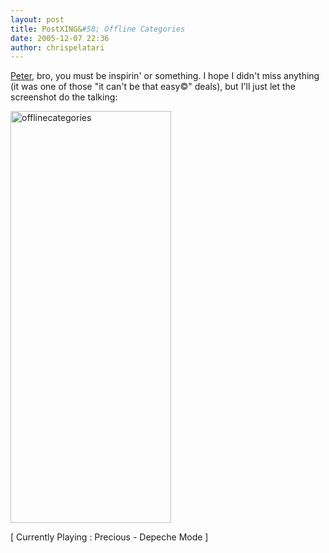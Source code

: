 ```yaml
---
layout: post
title: PostXING&#58; Offline Categories
date: 2005-12-07 22:36
author: chrispelatari
---
```

<a href="http://www.peterprovost.org/">Peter</a>, bro, you must be inspirin'
or something. I hope I didn't miss anything (it was one of those "it can't be
that easy©" deals), but I'll just let the screenshot do the talking:

<a href="http://chrispelatari.files.wordpress.com/2005/12/offlinecategories.png"><img class="alignnone size-full wp-image-1171" alt="offlinecategories" src="http://chrispelatari.files.wordpress.com/2005/12/offlinecategories.png" width="257" height="659" /></a>

[ Currently Playing : Precious - Depeche Mode ]
